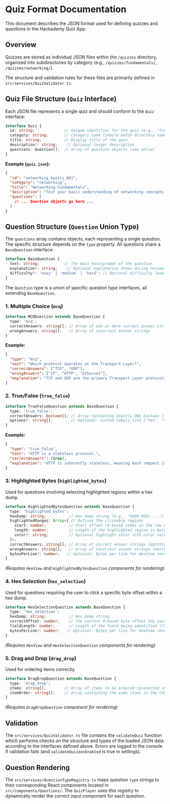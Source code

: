 # Quiz Format Documentation

This document describes the JSON format used for defining quizzes and questions in the Hackademy Quiz App.

## Overview

Quizzes are stored as individual JSON files within the `/quizzes` directory, organized into subdirectories by category (e.g., `/quizzes/fundamentals/`, `/quizzes/networking/`).

The structure and validation rules for these files are primarily defined in `src/services/QuizValidator.ts`.

## Quiz File Structure (`Quiz` Interface)

Each JSON file represents a single quiz and should conform to the `Quiz` interface:

```typescript
interface Quiz {
  id: string;             // Unique identifier for the quiz (e.g., "fundamentals_cpu_001")
  category: string;       // Category name (should match directory name)
  title: string;          // Display title of the quiz
  description?: string;    // Optional longer description
  questions: Question[];  // Array of question objects (see below)
}
```

**Example (`quiz.json`):**

```json
{
  "id": "networking_basics_001",
  "category": "networking",
  "title": "Networking Fundamentals",
  "description": "Test your basic understanding of networking concepts.",
  "questions": [
    // ... Question objects go here ...
  ]
}
```

## Question Structure (`Question` Union Type)

The `questions` array contains objects, each representing a single question. The specific structure depends on the `type` property. All questions share a `BaseQuestion` interface:

```typescript
interface BaseQuestion {
  text: string;           // The main text/prompt of the question
  explanation?: string;    // Optional explanation shown during review
  difficulty?: 'easy' | 'medium' | 'hard'; // Optional difficulty level
}
```

The `Question` type is a union of specific question type interfaces, all extending `BaseQuestion`.

### 1. Multiple Choice (`mcq`)

```typescript
interface MCQQuestion extends BaseQuestion {
  type: 'mcq';
  correctAnswers: string[]; // Array of one or more correct answer strings
  wrongAnswers: string[];   // Array of incorrect answer strings
}
```

**Example:**

```json
{
  "type": "mcq",
  "text": "Which protocol operates at the Transport Layer?",
  "correctAnswers": ["TCP", "UDP"],
  "wrongAnswers": ["IP", "HTTP", "Ethernet"],
  "explanation": "TCP and UDP are the primary Transport Layer protocols in the TCP/IP suite."
}
```

### 2. True/False (`true_false`)

```typescript
interface TrueFalseQuestion extends BaseQuestion {
  type: 'true_false';
  correctAnswers: boolean[]; // Array containing exactly ONE boolean (true or false)
  options?: string[];        // Optional: Custom labels like ["Yes", "No"] (defaults to "True"/"False")
}
```

**Example:**

```json
{
  "type": "true_false",
  "text": "HTTP is a stateless protocol.",
  "correctAnswers": [true],
  "explanation": "HTTP is inherently stateless, meaning each request is independent."
}
```

### 3. Highlighted Bytes (`highlighted_bytes`)

Used for questions involving selecting highlighted regions within a hex dump.

```typescript
interface HighlightedBytesQuestion extends BaseQuestion {
  type: 'highlighted_bytes';
  hexDump: string;          // Hex dump string (e.g., "4500 003c ...")
  highlightedRanges: Array<{ // Defines the clickable regions
    start: number;          // Start offset (0-based index in the raw bytes)
    length: number;         // Length of the highlighted region in bytes
    color?: string;         // Optional highlight color (CSS color value)
  }>;
  correctAnswers: string[]; // Array of correct answer strings (matching the text content of correct ranges)
  wrongAnswers: string[];   // Array of incorrect answer strings (matching text of incorrect ranges)
  bytesPerLine?: number;   // Optional: Bytes per line for HexView rendering (defaults to 16)
}
```

*(Requires `HexView` and `HighlightedBytesQuestion` components for rendering)*

### 4. Hex Selection (`hex_selection`)

Used for questions requiring the user to click a specific byte offset within a hex dump.

```typescript
interface HexSelectionQuestion extends BaseQuestion {
  type: 'hex_selection';
  hexDump: string;          // Hex dump string
  correctOffset: number;    // The correct 0-based byte offset the user must select
  fieldLength: number;      // Length of the field being identified (for visual feedback, usually 1)
  bytesPerLine?: number;   // Optional: Bytes per line for HexView rendering (defaults to 16)
}
```

*(Requires `HexView` and `HexSelectionQuestion` components for rendering)*

### 5. Drag and Drop (`drag_drop`)

Used for ordering items correctly.

```typescript
interface DragDropQuestion extends BaseQuestion {
  type: 'drag_drop';
  items: string[];        // Array of items to be ordered (presented shuffled)
  itemOrder: string[];    // Array containing the same items in the CORRECT order
}
```

*(Requires `DragDropQuestion` component for rendering)*

## Validation

The `src/services/QuizValidator.ts` file contains the `validateQuiz` function which performs checks on the structure and types of the loaded JSON data according to the interfaces defined above. Errors are logged to the console if validation fails (and `validateQuizzesEnabled` is true in settings).

## Question Rendering

The `src/services/QuestionTypeRegistry.ts` maps question `type` strings to their corresponding React components located in `src/components/Questions/`. The `QuizPlayer` uses this registry to dynamically render the correct input component for each question.